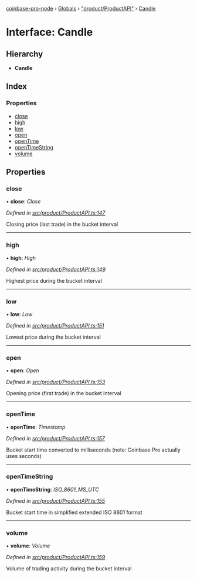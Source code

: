 [coinbase-pro-node](../README.md) › [Globals](../globals.md) › ["product/ProductAPI"](../modules/_product_productapi_.md) › [Candle](_product_productapi_.candle.md)

# Interface: Candle

## Hierarchy

- **Candle**

## Index

### Properties

- [close](_product_productapi_.candle.md#close)
- [high](_product_productapi_.candle.md#high)
- [low](_product_productapi_.candle.md#low)
- [open](_product_productapi_.candle.md#open)
- [openTime](_product_productapi_.candle.md#opentime)
- [openTimeString](_product_productapi_.candle.md#opentimestring)
- [volume](_product_productapi_.candle.md#volume)

## Properties

### close

• **close**: _Close_

_Defined in [src/product/ProductAPI.ts:147](https://github.com/bennyn/coinbase-pro-node/blob/1656a9e/src/product/ProductAPI.ts#L147)_

Closing price (last trade) in the bucket interval

---

### high

• **high**: _High_

_Defined in [src/product/ProductAPI.ts:149](https://github.com/bennyn/coinbase-pro-node/blob/1656a9e/src/product/ProductAPI.ts#L149)_

Highest price during the bucket interval

---

### low

• **low**: _Low_

_Defined in [src/product/ProductAPI.ts:151](https://github.com/bennyn/coinbase-pro-node/blob/1656a9e/src/product/ProductAPI.ts#L151)_

Lowest price during the bucket interval

---

### open

• **open**: _Open_

_Defined in [src/product/ProductAPI.ts:153](https://github.com/bennyn/coinbase-pro-node/blob/1656a9e/src/product/ProductAPI.ts#L153)_

Opening price (first trade) in the bucket interval

---

### openTime

• **openTime**: _Timestamp_

_Defined in [src/product/ProductAPI.ts:157](https://github.com/bennyn/coinbase-pro-node/blob/1656a9e/src/product/ProductAPI.ts#L157)_

Bucket start time converted to milliseconds (note: Coinbase Pro actually uses seconds)

---

### openTimeString

• **openTimeString**: _ISO_8601_MS_UTC_

_Defined in [src/product/ProductAPI.ts:155](https://github.com/bennyn/coinbase-pro-node/blob/1656a9e/src/product/ProductAPI.ts#L155)_

Bucket start time in simplified extended ISO 8601 format

---

### volume

• **volume**: _Volume_

_Defined in [src/product/ProductAPI.ts:159](https://github.com/bennyn/coinbase-pro-node/blob/1656a9e/src/product/ProductAPI.ts#L159)_

Volume of trading activity during the bucket interval
